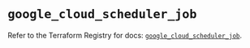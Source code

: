 # `google_cloud_scheduler_job`

Refer to the Terraform Registry for docs: [`google_cloud_scheduler_job`](https://registry.terraform.io/providers/hashicorp/google/6.13.0/docs/resources/cloud_scheduler_job).
